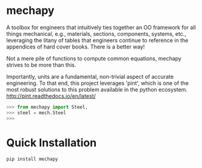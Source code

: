 # mechapy
A toolbox for engineers that intuitively ties together an OO framework for all things mechanical, e.g.,
materials, sections, components, systems, etc., leveraging the litany of tables that engineers continue
to reference in the appendices of hard cover books. There is a better way!

Not a mere pile of functions to compute common equations, mechapy strives to be more than this.

Importantly, units are a fundamental, non-trivial aspect of accurate engineering. To that end, this project
leverages 'pint', which is one of the most robust solutions to this problem available in the python ecosystem.
http://pint.readthedocs.io/en/latest/

```python
>>> from mechapy import Steel,
>>> steel = mech.Steel
>>>


```

# Quick Installation
`pip install mechapy`

